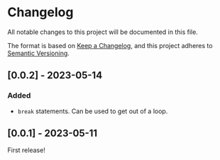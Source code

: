 # Changelog

All notable changes to this project will be documented in this file.

The format is based on [Keep a Changelog](https://keepachangelog.com/en/1.0.0/),
and this project adheres to [Semantic Versioning](https://semver.org/spec/v2.0.0.html).

## [0.0.2] - 2023-05-14

### Added

- `break` statements. Can be used to get out of a loop.

## [0.0.1] - 2023-05-11

First release!